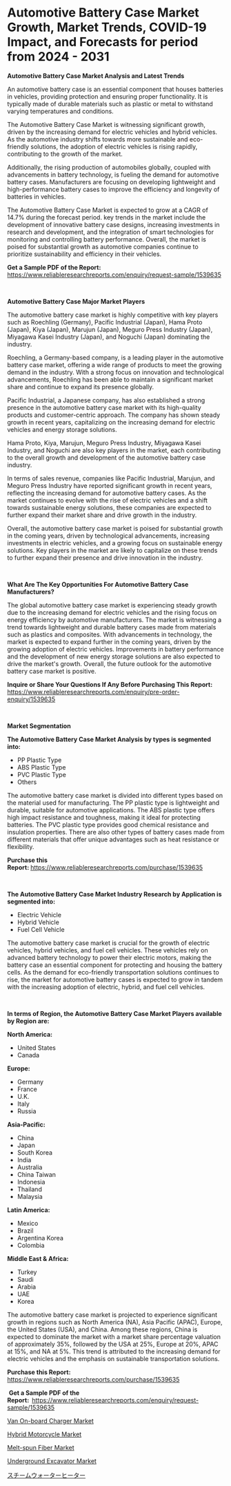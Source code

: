 <p><h1>Automotive Battery Case Market Growth, Market Trends, COVID-19 Impact, and Forecasts for period from 2024 - 2031</h1></p><p><strong>Automotive Battery Case Market Analysis and Latest Trends</strong></p>
<p><p>An automotive battery case is an essential component that houses batteries in vehicles, providing protection and ensuring proper functionality. It is typically made of durable materials such as plastic or metal to withstand varying temperatures and conditions.</p><p>The Automotive Battery Case Market is witnessing significant growth, driven by the increasing demand for electric vehicles and hybrid vehicles. As the automotive industry shifts towards more sustainable and eco-friendly solutions, the adoption of electric vehicles is rising rapidly, contributing to the growth of the market.</p><p>Additionally, the rising production of automobiles globally, coupled with advancements in battery technology, is fueling the demand for automotive battery cases. Manufacturers are focusing on developing lightweight and high-performance battery cases to improve the efficiency and longevity of batteries in vehicles.</p><p>The Automotive Battery Case Market is expected to grow at a CAGR of 14.7% during the forecast period. key trends in the market include the development of innovative battery case designs, increasing investments in research and development, and the integration of smart technologies for monitoring and controlling battery performance. Overall, the market is poised for substantial growth as automotive companies continue to prioritize sustainability and efficiency in their vehicles.</p></p>
<p><strong>Get a Sample PDF of the Report:&nbsp;</strong> <a href="https://www.reliableresearchreports.com/enquiry/request-sample/1539635">https://www.reliableresearchreports.com/enquiry/request-sample/1539635</a></p>
<p>&nbsp;</p>
<p><strong>Automotive Battery Case Major Market Players</strong></p>
<p><p>The automotive battery case market is highly competitive with key players such as Roechling (Germany), Pacific Industrial (Japan), Hama Proto (Japan), Kiya (Japan), Marujun (Japan), Meguro Press Industry (Japan), Miyagawa Kasei Industry (Japan), and Noguchi (Japan) dominating the industry.</p><p>Roechling, a Germany-based company, is a leading player in the automotive battery case market, offering a wide range of products to meet the growing demand in the industry. With a strong focus on innovation and technological advancements, Roechling has been able to maintain a significant market share and continue to expand its presence globally.</p><p>Pacific Industrial, a Japanese company, has also established a strong presence in the automotive battery case market with its high-quality products and customer-centric approach. The company has shown steady growth in recent years, capitalizing on the increasing demand for electric vehicles and energy storage solutions.</p><p>Hama Proto, Kiya, Marujun, Meguro Press Industry, Miyagawa Kasei Industry, and Noguchi are also key players in the market, each contributing to the overall growth and development of the automotive battery case industry.</p><p>In terms of sales revenue, companies like Pacific Industrial, Marujun, and Meguro Press Industry have reported significant growth in recent years, reflecting the increasing demand for automotive battery cases. As the market continues to evolve with the rise of electric vehicles and a shift towards sustainable energy solutions, these companies are expected to further expand their market share and drive growth in the industry.</p><p>Overall, the automotive battery case market is poised for substantial growth in the coming years, driven by technological advancements, increasing investments in electric vehicles, and a growing focus on sustainable energy solutions. Key players in the market are likely to capitalize on these trends to further expand their presence and drive innovation in the industry.</p></p>
<p>&nbsp;</p>
<p><strong>What Are The Key Opportunities For Automotive Battery Case Manufacturers?</strong></p>
<p><p>The global automotive battery case market is experiencing steady growth due to the increasing demand for electric vehicles and the rising focus on energy efficiency by automotive manufacturers. The market is witnessing a trend towards lightweight and durable battery cases made from materials such as plastics and composites. With advancements in technology, the market is expected to expand further in the coming years, driven by the growing adoption of electric vehicles. Improvements in battery performance and the development of new energy storage solutions are also expected to drive the market's growth. Overall, the future outlook for the automotive battery case market is positive.</p></p>
<p><strong>Inquire or Share Your Questions If Any Before Purchasing This Report:</strong> <a href="https://www.reliableresearchreports.com/enquiry/pre-order-enquiry/1539635">https://www.reliableresearchreports.com/enquiry/pre-order-enquiry/1539635</a></p>
<p>&nbsp;</p>
<p><strong>Market Segmentation</strong></p>
<p><strong>The Automotive Battery Case Market Analysis by types is segmented into:</strong></p>
<p><ul><li>PP Plastic Type</li><li>ABS Plastic Type</li><li>PVC Plastic Type</li><li>Others</li></ul></p>
<p><p>The automotive battery case market is divided into different types based on the material used for manufacturing. The PP plastic type is lightweight and durable, suitable for automotive applications. The ABS plastic type offers high impact resistance and toughness, making it ideal for protecting batteries. The PVC plastic type provides good chemical resistance and insulation properties. There are also other types of battery cases made from different materials that offer unique advantages such as heat resistance or flexibility.</p></p>
<p><strong>Purchase this Report:&nbsp;</strong><a href="https://www.reliableresearchreports.com/purchase/1539635">https://www.reliableresearchreports.com/purchase/1539635</a></p>
<p>&nbsp;</p>
<p><strong>The Automotive Battery Case Market Industry Research by Application is segmented into:</strong></p>
<p><ul><li>Electric Vehicle</li><li>Hybrid Vehicle</li><li>Fuel Cell Vehicle</li></ul></p>
<p><p>The automotive battery case market is crucial for the growth of electric vehicles, hybrid vehicles, and fuel cell vehicles. These vehicles rely on advanced battery technology to power their electric motors, making the battery case an essential component for protecting and housing the battery cells. As the demand for eco-friendly transportation solutions continues to rise, the market for automotive battery cases is expected to grow in tandem with the increasing adoption of electric, hybrid, and fuel cell vehicles.</p></p>
<p>&nbsp;</p>
<p><strong>In terms of Region, the Automotive Battery Case Market Players available by Region are:</strong></p>
<p>
    <p> <strong> North America: </strong>
        <ul>
            <li>United States</li>
            <li>Canada</li>
        </ul>
        </p> 
    <p> <strong> Europe: </strong>
        <ul>
            <li>Germany</li>
            <li>France</li>
            <li>U.K.</li>
            <li>Italy</li>
            <li>Russia</li>
        </ul>
        </p> 
    <p> <strong> Asia-Pacific: </strong>
        <ul>
            <li>China</li>
            <li>Japan</li>
            <li>South Korea</li>
            <li>India</li>
            <li>Australia</li>
            <li>China Taiwan</li>
            <li>Indonesia</li>
            <li>Thailand</li>
            <li>Malaysia</li>
        </ul>
        </p> 
    <p> <strong> Latin America: </strong>
        <ul>
            <li>Mexico</li>
            <li>Brazil</li>
            <li>Argentina Korea</li>
            <li>Colombia</li>
        </ul>
        </p> 
    <p> <strong> Middle East & Africa: </strong>
        <ul>
            <li>Turkey</li>
            <li>Saudi</li>
            <li>Arabia</li>
            <li>UAE</li>
            <li>Korea</li>
        </ul>
    </p>
    </p>
<p><p>The automotive battery case market is projected to experience significant growth in regions such as North America (NA), Asia Pacific (APAC), Europe, the United States (USA), and China. Among these regions, China is expected to dominate the market with a market share percentage valuation of approximately 35%, followed by the USA at 25%, Europe at 20%, APAC at 15%, and NA at 5%. This trend is attributed to the increasing demand for electric vehicles and the emphasis on sustainable transportation solutions.</p></p>
<p><strong>Purchase this Report: </strong><a href="https://www.reliableresearchreports.com/purchase/1539635">https://www.reliableresearchreports.com/purchase/1539635</a></p>
<p>&nbsp;<strong>Get a Sample PDF of the Report:&nbsp;&nbsp;</strong><a href="https://www.reliableresearchreports.com/enquiry/request-sample/1539635">https://www.reliableresearchreports.com/enquiry/request-sample/1539635</a></p>
<p><strong></strong></p>
<p><p><a href="https://flame-sidecar-702.notion.site/Decoding-the-Van-On-board-Charger-Market-A-Deep-Dive-into-the-Latest-Market-Trends-Market-Segmenta-cc81771f5e804c21b516ea7bd1760e36">Van On-board Charger Market</a></p><p><a href="https://github.com/okotobwrhuteie/Market-Research-Report-List-1/blob/main/hybrid-motorcycle-market.md">Hybrid Motorcycle Market</a></p><p><a href="https://issuu.com/reportprime-2/docs/melt-spun-fiber-market-size-2030.pptx">Melt-spun Fiber Market</a></p><p><a href="https://github.com/myacatherineblakecaczo9vcsw/Market-Research-Report-List-1/blob/main/underground-excavator-market.md">Underground Excavator Market</a></p><p><a href="https://github.com/ycmtqqhvk3273/Market-Research-Report-List-1/blob/main/8073611188385.md">スチームウォーターヒーター</a></p></p>